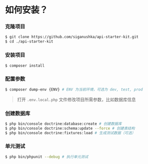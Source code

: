 # 如何安装？

### 克隆项目

```bash
$ git clone https://github.com/siganushka/api-starter-kit.git
$ cd ./api-starter-kit
```

### 安装项目

```bash
$ composer install
```

### 配置参数

```bash
$ composer dump-env {ENV} # ENV 为当前环境，可选为 dev, test, prod
```

> 打开 ``.env.local.php`` 文件修改项目所需参数，比如数据库信息

### 创建数据库

```bash
$ php bin/console doctrine:database:create # 创建数据库
$ php bin/console doctrine:schema:update --force # 创建表结构
$ php bin/console doctrine:fixtures:load # 生成测试数据（可选）
```

### 单元测试

```bash
$ php bin/phpunit --debug # 执行单元测试
```
